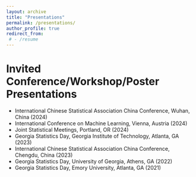 ```yaml
---
layout: archive
title: "Presentations"
permalink: /presentations/
author_profile: true
redirect_from:
 # - /resume
---
```




Invited Conference/Workshop/Poster Presentations
========
- International Chinese Statistical Association China Conference, Wuhan, China (2024)
- International Conference on Machine Learning, Vienna, Austria (2024)
- Joint Statistical Meetings, Portland, OR (2024)
- Georgia Statistics Day, Georgia Institute of Technology, Atlanta, GA (2023)
- International Chinese Statistical Association China Conference, Chengdu, China (2023)
- Georgia Statistics Day, University of Georgia, Athens, GA (2022)
- Georgia Statistics Day, Emory University, Atlanta, GA (2021)
